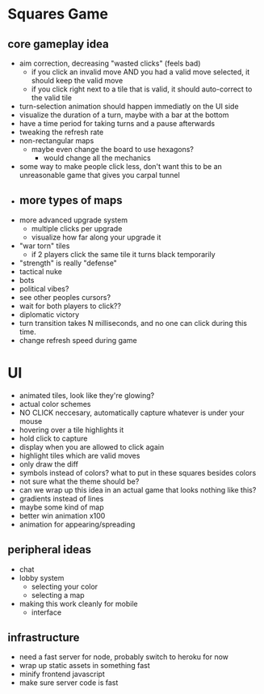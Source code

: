 # Squares Game
## core gameplay idea
- aim correction, decreasing "wasted clicks" (feels bad)
    - if you click an invalid move AND you had a valid move selected, it should keep the valid move
    - if you click right next to a tile that is valid, it should auto-correct to the valid tile
- turn-selection animation should happen immediatly on the UI side
- visualize the duration of a turn, maybe with a bar at the bottom
- have a time period for taking turns and a pause afterwards
- tweaking the refresh rate
- non-rectangular maps
    - maybe even change the board to use hexagons?
        - would change all the mechanics
- some way to make people click less, don't want this to be an unreasonable game that gives you carpal tunnel
- more types of maps
    - 
- more advanced upgrade system
    - multiple clicks per upgrade
    - visualize how far along your upgrade it
- "war torn" tiles
    - if 2 players click the same tile it turns black temporarily
- "strength" is really "defense"
- tactical nuke
- bots
- political vibes?
- see other peoples cursors?
- wait for both players to click??
- diplomatic victory
- turn transition takes N milliseconds, and no one can click during this time.
- change refresh speed during game
# UI
- animated tiles, look like they're glowing?
- actual color schemes
- NO CLICK neccesary, automatically capture whatever is under your mouse
- hovering over a tile highlights it
- hold click to capture
- display when you are allowed to click again
- highlight tiles which are valid moves
- only draw the diff
- symbols instead of colors? what to put in these squares besides colors
- not sure what the theme should be?
- can we wrap up this idea in an actual game that looks nothing like this?
- gradients instead of lines
- maybe some kind of map
- better win animation x100
- animation for appearing/spreading
## peripheral ideas
- chat
- lobby system
    - selecting your color
    - selecting a map
- making this work cleanly for mobile
    - interface
## infrastructure
- need a fast server for node, probably switch to heroku for now
- wrap up static assets in something fast
- minify frontend javascript
- make sure server code is fast